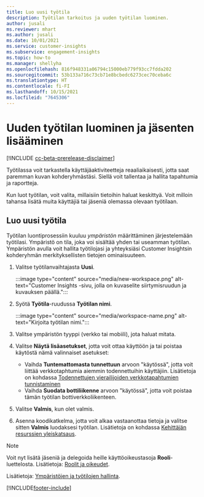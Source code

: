 ```yaml
---
title: Luo uusi työtila
description: Työtilan tarkoitus ja uuden työtilan luominen.
author: jusali
ms.reviewer: mhart
ms.author: jusali
ms.date: 10/01/2021
ms.service: customer-insights
ms.subservice: engagement-insights
ms.topic: how-to
ms.manager: shellyha
ms.openlocfilehash: 816f948331a06794c15000eb779f93cc7fdda202
ms.sourcegitcommit: 53b133a716c73cb71e8bcbedc6273cec70ceba6c
ms.translationtype: HT
ms.contentlocale: fi-FI
ms.lasthandoff: 10/15/2021
ms.locfileid: "7645306"
---
```

# <a name="create-a-new-workspace-and-add-members"></a>Uuden työtilan luominen ja jäsenten lisääminen

[!INCLUDE [cc-beta-prerelease-disclaimer](includes/cc-beta-prerelease-disclaimer.md)]

Työtilassa voit tarkastella käyttäjäaktiviteetteja reaaliaikaisesti, jotta saat paremman kuvan kohderyhmästäsi. Siellä voit tallentaa ja hallita tapahtumia ja raportteja.

Kun luot työtilan, voit valita, millaisiin tietoihin haluat keskittyä. Voit milloin tahansa lisätä muita käyttäjiä tai jäseniä olemassa olevaan työtilaan. 

## <a name="create-a-new-workspace"></a>Luo uusi työtila

Työtilan luontiprosessiin kuuluu *ympäristön* määrittäminen järjestelemään työtilasi. Ympäristö on tila, joka voi sisältää yhden tai useamman työtilan. Ympäristön avulla voit hallita työtilojasi ja yhteyksiäsi Customer Insightsin kohderyhmän merkityksellisten tietojen ominaisuuteen.

1. Valitse työtilanvaihtajasta **Uusi**.

   :::image type="content" source="media/new-workspace.png" alt-text="Customer Insights -sivu, jolla on kuvaselite siirtymisruudun ja kuvauksen päällä.":::

1. Syötä **Työtila**-ruudussa **Työtilan nimi**.

   :::image type="content" source="media/workspace-name.png" alt-text="Kirjoita työtilan nimi.":::

1. Valitse ympäristön tyyppi (verkko tai mobiili), jota haluat mitata.

1. Valitse **Näytä lisäasetukset**, jotta voit ottaa käyttöön ja tai poistaa käytöstä nämä valinnaiset asetukset:

   - Vaihda **Tuntemattomasta tunnettuun** arvoon "käytössä", jotta voit liittää verkkotaphtumia aiemmin todennettuihin käyttäjiin. Lisätietoja on kohdassa [Todennettujen vierailijoiden verkkotapahtumien tunnistaminen](unknown-to-known.md)
   - Vaihda **Suodata bottiliikenne** arvoon "käytössä", jotta voit poistaa tämän työtilan bottiverkkoliikenteen. 

1. Valitse **Valmis**, kun olet valmis. 

1. Asenna koodikatkelma, jotta voit alkaa vastaanottaa tietoja ja valitse sitten **Valmis** luodaksesi työtilan. Lisätietoja on kohdassa [Kehittäjän resurssien yleiskatsaus](developer-resources.md).

> [!NOTE]
> Voit nyt lisätä jäseniä ja delegoida heille käyttöoikeustasoja **Rooli**-luettelosta. Lisätietoja: [Roolit ja oikeudet](user-roles.md). 

Lisätietoja: [Ympäristöjen ja työtilojen hallinta](manage-environments-workspaces.md).


[!INCLUDE[footer-include](../includes/footer-banner.md)]

